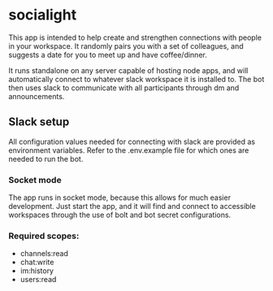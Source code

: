 # socialight

This app is intended to help create and strengthen connections with people in your workspace. It randomly pairs you with a set of colleagues, and suggests a date for you to meet up and have coffee/dinner.

It runs standalone on any server capable of hosting node apps, and will automatically connect to whatever slack workspace it is installed to. The bot then uses slack to communicate with all participants through dm and announcements.

## Slack setup

All configuration values needed for connecting with slack are provided as environment variables. Refer to the .env.example file for which ones are needed to run the bot.

### Socket mode

The app runs in socket mode, because this allows for much easier development. Just start the app, and it will find and connect to accessible workspaces through the use of bolt and bot secret configurations.

### Required scopes:
* channels:read
* chat:write
* im:history
* users:read
